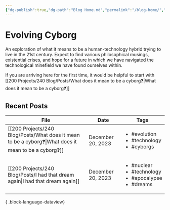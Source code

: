 ```yaml
---
{"dg-publish":true,"dg-path":"Blog Home.md","permalink":"/blog-home/","tags":["gardenEntry"]}
---
```


# Evolving Cyborg

An exploration of what it means to be a human-technology hybrid trying to live in the 21st century. Expect to find various philosophical musings, existential crises, and hope for a future in which we have navigated the technological minefield we have found ourselves within.

If you are arriving here for the first time, it would be helpful to start with [[200 Projects/240 Blog/Posts/What does it mean to be a cyborg❓\|What does it mean to be a cyborg❓]]

## Recent Posts

| File                                                                                                    | Date              | Tags                                                                               |
| ------------------------------------------------------------------------------------------------------- | ----------------- | ---------------------------------------------------------------------------------- |
| [[200 Projects/240 Blog/Posts/What does it mean to be a cyborg❓\|What does it mean to be a cyborg❓]] | December 20, 2023 | <ul><li>#evolution</li><li>#technology</li><li>#cyborgs</li></ul>                  |
| [[200 Projects/240 Blog/Posts/I had that dream again\|I had that dream again]]                       | December 20, 2023 | <ul><li>#nuclear</li><li>#technology</li><li>#apocalypse</li><li>#dreams</li></ul> |

{ .block-language-dataview}

